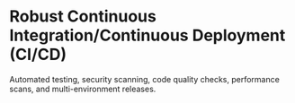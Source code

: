 # Robust Continuous Integration/Continuous Deployment (CI/CD)

Automated testing, security scanning, code quality checks, performance scans, and multi-environment releases.

